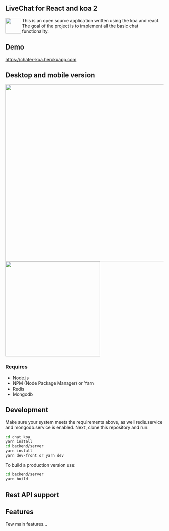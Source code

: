 ## LiveChat for React and koa 2</h1>


<img src="https://chater-koa.herokuapp.com/img/logo.svg" align="left" width="50"/> This is an open source application written using the koa and react. The goal of the project is to implement all the basic chat functionality.


## Demo
https://chater-koa.herokuapp.com

## Desktop and mobile version

<img src="https://chater-koa.herokuapp.com/img/desktop.png" width="560px" style="margin-right: 10px;"/><img  src="https://chater-koa.herokuapp.com/img/modile.jpeg" width="301px"/>

### Requires

  - Node.js 
  - NPM (Node Package Manager) or Yarn
  - Redis
  - Mongodb

## Development

Make sure your system meets the requirements above, as well redis.service and mongodb.service is enabled. Next, clone this repository and run:

```bash
cd chat_koa
yarn install
cd backend/server
yarn install
yarn dev-front or yarn dev
```

To build a production version use:

```bash
cd backend/server
yarn build
```

## Rest API support

## Features

Few main features...
